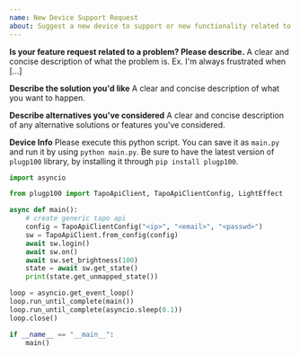 ```yaml
---
name: New Device Support Request
about: Suggest a new device to support or new functionality related to an already supported tapo device
---
```


**Is your feature request related to a problem? Please describe.**
A clear and concise description of what the problem is. Ex. I'm always frustrated when [...]

**Describe the solution you'd like**
A clear and concise description of what you want to happen.

**Describe alternatives you've considered**
A clear and concise description of any alternative solutions or features you've considered.

**Device Info**
Please execute this python script. You can save it as `main.py` and run it by using `python main.py`.
Be sure to have the latest version of `plugp100` library, by installing it through `pip install plugp100`.

```python
import asyncio

from plugp100 import TapoApiClient, TapoApiClientConfig, LightEffect

async def main():
    # create generic tapo api
    config = TapoApiClientConfig("<ip>", "<email>", "<passwd>")
    sw = TapoApiClient.from_config(config)
    await sw.login()
    await sw.on()
    await sw.set_brightness(100)
    state = await sw.get_state()
    print(state.get_unmapped_state())

loop = asyncio.get_event_loop()
loop.run_until_complete(main())
loop.run_until_complete(asyncio.sleep(0.1))
loop.close()

if __name__ == "__main__":
    main()
```

